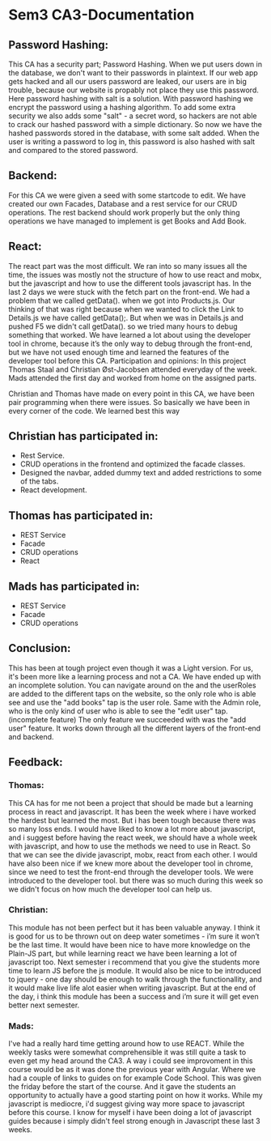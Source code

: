 # Sem3 CA3-Documentation


## Password Hashing:
This CA has a security part; Password Hashing. When we put users down in the database, we don't want to their passwords in plaintext. If our web app gets hacked and all our users password are leaked, our users are in big trouble, because our website is propably not place they use this password. Here password hashing with salt is a solution. With password hashing we encrypt the password using a hashing algorithm. To add some extra security we also adds some "salt" - a secret word, so hackers are not able to crack our hashed password with a simple dictionary. So now we have the hashed passwords stored in the database, with some salt added. When the user is writing a password to log in, this password is also hashed with salt and compared to the stored password.
            
## Backend:
For this CA we were given a seed with some startcode to edit. We have created our own Facades, Database and a rest service for our CRUD operations. The rest backend should work properly but the only thing operations we have managed to implement is get Books and Add Book.
## React:
The react part was the most difficult. We ran into so many issues all the time, the issues was mostly not the structure of how to use react and mobx, but the javascript and how to use the different tools javascript has. In the last 2 days we were stuck with the fetch part on the front-end. We had a problem that we called getData(). when we got into Products.js. Our thinking of that was right because when we wanted to click the Link to Details.js we have called getData();. But when we was in Details.js and pushed F5 we didn't call getData(). so we tried many hours to debug something that worked.
We have learned a lot about using the developer tool in chrome, because it’s the only way to debug through the front-end, but we have not used enough time and learned the features of the developer tool before this CA.
Participation and opinions:
In this project Thomas Staal and Christian Øst-Jacobsen attended everyday of the week. 
Mads attended the first day and worked from home on the assigned parts. 

Christian and Thomas have made on every point in this CA, we have been pair programming when there were issues. So basically we have been in every corner of the code. We learned best this way

## Christian has participated in: 
- Rest Service.
- CRUD operations in the frontend and optimized the facade classes.
- Designed the navbar, added dummy text and added restrictions to some of the tabs.
- React development. 

## Thomas has participated in:
- REST Service
- Facade
- CRUD operations
- React
## Mads has participated in: 
- REST Service
- Facade
- CRUD operations


## Conclusion:
This has been at tough project even though it was a Light version. For us, it's been more like a learning process and not a CA. We have ended up with an incomplete solution. You can navigate around on the and the userRoles are added to the different taps on the website, so the only role who is able see and use the "add books" tap is the user role. Same with the Admin role, who is the only kind of user who is able to see the "edit user" tap. (incomplete feature)
The only feature we succeeded with was the "add user" feature. It works down through all the different layers of the front-end and backend.
            
## Feedback:

### Thomas:
This CA has for me not been a project that should be made but a learning process in react and javascript. It has been the week where i have worked the hardest but learned the most.
But i has been tough because there was so many loss ends. I would have liked to know a lot more about javascript, and i suggest before having the react week, we should have a whole week with javascript, and how to use the methods we need to use in React. So that we can see the divide javascript, mobx, react from each other.
I would have also been nice if we knew more about the developer tool in chrome, since we need to test the front-end through the developer tools. We were introduced to the developer tool. but there was so much during this week so we didn't focus on how much the developer tool can help us.

### Christian: 
This module has not been perfect but it has been valuable anyway. I think it is good for us to be thrown out on deep water sometimes - i’m sure it won’t be the last time. It would have been nice to have more knowledge on the Plain-JS part, but while learning react we have been learning a lot of javascript too. Next semester i recommend that you give the students more time to learn JS before the js module. It would also be nice to be introduced to jquery - one day should be enough to walk through the functionallity, and it would make live life alot easier when writing javascript. But at the end of the day, i think this module has been a success and i’m sure it will get even better next semester.

### Mads:
I've had a really hard time getting around how to use REACT. While the weekly tasks were somewhat comprehensible it was still quite a task to even get my head around the CA3. 
A way i could see improvoment in this course would be as it was done the previous year with Angular. Where we had a couple of links to guides on for example Code School. This was given the friday before the start of the course. And it gave the students an opportunity to actually have a good starting point on how it works. While my javascript is mediocre, i'd suggest giving way more space to javascript before this course. I know for myself
i have been doing a lot of javascript guides because i simply didn't feel strong enough in Javascript these last 3 weeks. 


